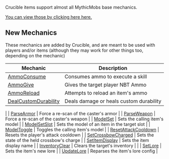 Crucible items support almost all MythicMobs base mechanics.

[You can view those by clicking here here.](https://git.lumine.io/mythiccraft/MythicMobs/-/wikis/Skills/Mechanics/)

New Mechanics
-------------

These mechanics are added by Crucible, and are meant to be used with players and/or items (although they may work for other things too, depending on the mechanic)

| Mechanic                                                | Description                                  |
|---------------------------------------------------------|----------------------------------------------|
| [AmmoConsume](Skills/Mechanics/AmmoConsume)             | Consumes ammo to execute a skill             |
| [AmmoGive](Skills/Mechanics/AmmoGive)                   | Gives the target player NBT Ammo             |
| [AmmoReload](Skills/Mechanics/AmmoReload)               | Attempts to reload an item's ammo            |
| [DealCustomDurability](Skills/Mechanics/DealCustomDurability) | Deals damage or heals custom durability|
|
| [ParseArmor](Skills/Mechanics/ParseArmor)               | Force a re-scan of the caster's armor        |
| [ParseWeapon](Skills/Mechanics/ParseWeapon)             | Force a re-scan of the caster's weapon       |
| [ModelSet](Skills/Mechanics/ModelSet)                   | Sets the calling item's model                |
| [ModelSetSlot](Skills/Mechanics/ModelSetSlot)           | Sets the model of an item in the target slot |
| [ModelToggle](Skills/Mechanics/ModelToggle)             | Toggles the calling item's model             |
| [ResetAttackCooldown](Skills/Mechanics/ResetAttackCooldown) | Resets the player's attack cooldown          |
| [SetCrossbowCharged](Skills/Mechanics/SetCrossbowCharged) | Sets the state of the held crossbow's charge |
| [SetItemDisplay](/Skills/Mechanics/SetItemDisplay)      | Sets the item display name                   |
| [InventoryClear](/Skills/Mechanics/InventoryClear)      | Clears the target's inventory                |                                            |
| [SetLore](/Skills/Mechanics/SetLore)                | Sets the item's new lore                     |
| [UpdateLore](/Skills/Mechanics/UpdateLore)      | Reparses the item's lore config              |